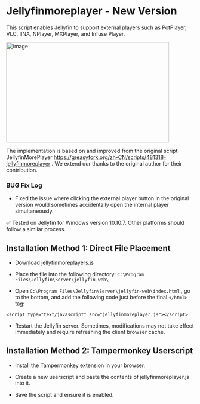 # Jellyfinmoreplayer - New Version
This script enables Jellyfin to support external players such as PotPlayer, VLC, IINA, NPlayer, MXPlayer, and Infuse Player.

<img width="436" height="268" alt="image" src="https://github.com/user-attachments/assets/a1ecdf79-31ef-4f63-9913-f45cdf6370be" />

The implementation is based on and improved from the original script JellyfinMorePlayer https://greasyfork.org/zh-CN/scripts/481318-jellyfinmoreplayer . We extend our thanks to the original author for their contribution. 

### BUG Fix Log
- Fixed the issue where clicking the external player button in the original version would sometimes accidentally open the internal player simultaneously.

✅ Tested on Jellyfin for Windows version 10.10.7. Other platforms should follow a similar process.

## Installation Method 1: Direct File Placement

- Download jellyfinmoreplayers.js

- Place the file into the following directory:
`C:\Program Files\Jellyfin\Server\jellyfin-web\`

- Open `C:\Program Files\Jellyfin\Server\jellyfin-web\index.html` , go to the bottom, and add the following code just before the final `</html>` tag:

`<script type="text/javascript" src="jellyfinmoreplayer.js"></script>`

- Restart the Jellyfin server. Sometimes, modifications may not take effect immediately and require refreshing the client browser cache.

## Installation Method 2: Tampermonkey Userscript

- Install the Tampermonkey extension in your browser.

- Create a new userscript and paste the contents of jellyfinmoreplayer.js into it.

- Save the script and ensure it is enabled.
